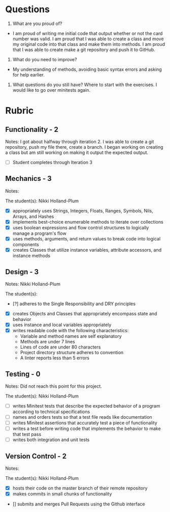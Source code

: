 # Questions

1. What are you proud of?
* I am proud of writing me initial code that output whether or not the card number was valid. I am proud that I was able to create a class and move my original code into that class and make them into methods. I am proud that I was able to create make a git repository and push it to GitHub.
1. What do you need to improve?
* My understanding of methods, avoiding basic syntax errors and asking for help earlier.
1. What questions do you still have?
Where to start with the exercises. I would like to go over minitests again.

# Rubric

## Functionality - 2

Notes: I got about halfway through iteration 2. I was able to create a git repository, push my file there, create a branch. I began working on creating a class but am still working on making it output the expected output.

- [ ] Student completes through Iteration 3

## Mechanics - 3

Notes:

The student(s): Nikki Holland-Plum

- [x] appropriately uses Strings, Integers, Floats, Ranges, Symbols, Nils, Arrays, and Hashes
- [x] implements best-choice enumerable methods to iterate over collections
- [x] uses boolean expressions and flow control structures to logically manage a program's flow
- [x] uses methods, arguments, and return values to break code into logical components
- [x] creates Classes that utilize instance variables, attribute accessors, and instance methods

## Design - 3

Notes: Nikki Holland-Plum

The student(s):

- [?] adheres to the Single Responsibility and DRY principles
- [x] creates Objects and Classes that appropriately encompass state and behavior
- [x] uses instance and local variables appropriately
- [x] writes readable code with the following characteristics:
    * Variable and method names are self explanatory
    * Methods are under 7 lines
    * Lines of code are under 80 characters
    * Project directory structure adheres to convention
    * A linter reports less than 5 errors

## Testing - 0

Notes: Did not reach this point for this project.

The student(s): Nikki Holland-Plum

- [ ] writes Minitest tests that describe the expected behavior of a program according to technical specifications
- [ ] names and orders tests so that a test file reads like documentation
- [ ] writes Minitest assertions that accurately test a piece of functionality
- [ ] writes a test before writing code that implements the behavior to make that test pass
- [ ] writes both integration and unit tests

## Version Control - 2

Notes:

The student(s): Nikki Holland-Plum

- [x] hosts their code on the master branch of their remote repository
- [x] makes commits in small chunks of functionality
- [] submits and merges Pull Requests using the Github interface
